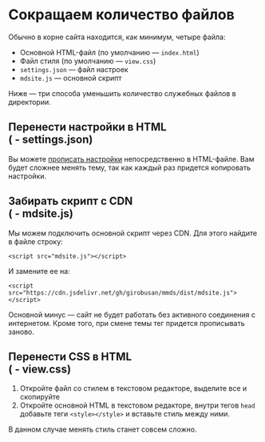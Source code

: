 <!--single_file_viewer.ru.md-->
Сокращаем количество файлов
==============================

Обычно в корне сайта находится, как минимум, четыре файла:

* Основной HTML-файл (по умолчанию — `index.html`)
* Файл стиля (по умолчанию — `view.css`)
* `settings.json` — файл настроек
* `mdsite.js` — основной скрипт

Ниже — три способа уменьшить количество служебных файлов в директории. 

## Перенести настройки в HTML<br/>( - settings.json)

Вы можете [прописать настройки](settings.ru.md) непосредственно в HTML-файле. Вам будет сложнее менять тему, так как каждый раз придется копировать настройки.

## Забирать скрипт с CDN<br/>( - mdsite.js)

Мы можем подключить основной скрипт через CDN. Для этого найдите в файле строку:

```
<script src="mdsite.js"></script>
```
И замените ее на:
```
<script src="https://cdn.jsdelivr.net/gh/girobusan/mmds/dist/mdsite.js"></script>
```
Основной минус — сайт не будет работать без активного соединения с интернетом. Кроме того, при смене темы тег придется прописывать заново. 

## Перенести CSS в HTML<br/>( - view.css)

1. Откройте файл со стилем в текстовом редакторе, выделите все и скопируйте
2. Откройте основной HTML в текстовом редакторе, внутри тегов `head` добавьте теги `<style></style>` и вставьте стиль между ними.

В данном случае менять стиль станет совсем сложно. 
 